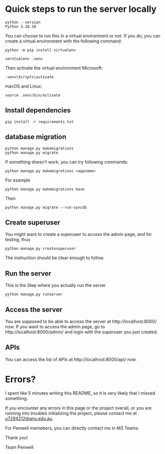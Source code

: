 <!-- This ReadMe need to be updated in the future. Probably.  -->
# Quick steps to run the server locally
```
python --version
Python 3.10.10
```
You can choose to run this in a virtual environment or not. If you do, you can create a virtual environment with the following command:
```
python -m pip install virtualenv

verntualenv .venv
```

Then activate the virtual environment Microsoft:
```
.venv\Scripts\activate
```

macOS and Linux:
```
source .venv/bin/activate
```

## Install dependencies
```
pip install -r requirements.txt
```

## database migration
```
python manage.py makemigrations
python manage.py migrate
```

If something doesn't work, you can try following commands:
```
python manage.py makemigrations <appname>
```
For example
```
python manage.py makemigrations base
```
Then
```
python manage.py migrate --run-syncdb
```

## Create superuser
You might want to create a superuser to access the admin page, and for testing, thus
```
python manage.py createsuperuser
```
The instruction should be clear enough to follow.

## Run the server
This is the Step where you actually run the server
```
python manage.py runserver
```

## Access the server
You are supposed to be able to access the server at http://localhost:8000/ now. If you want to access the admin page, go to http://localhost:8000/admin/ and login with the superuser you just created.

## APIs
You can access the list of APIs at http://localhost:8000/api/ now. 

# Errors?
I spent like 5 minutes writing this README, so it is very likely that I missed something. 

If you encounter any errors in this page or the project overall, or you are running into troubles initializing the project, please contact me at u7294212@anu.edu.au. 

For Penwell memebers, you can directly contact me in MS Teams. 

Thank you!

Team Penwell

